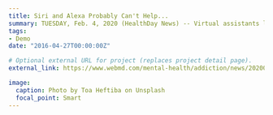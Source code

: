 ```yaml
---
title: Siri and Alexa Probably Can't Help...
summary: TUESDAY, Feb. 4, 2020 (HealthDay News) -- Virtual assistants like Alexa and Siri are little help ...
tags:
- Demo
date: "2016-04-27T00:00:00Z"

# Optional external URL for project (replaces project detail page).
external_link: https://www.webmd.com/mental-health/addiction/news/20200204/can-siri-or-alexa-help-you-beat-addiction-dont-count-on-it?src=RSS_PUBLIC#1

image:
  caption: Photo by Toa Heftiba on Unsplash
  focal_point: Smart
---
```

